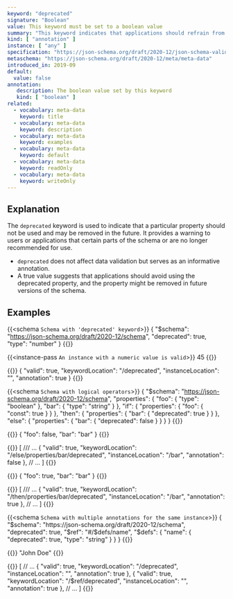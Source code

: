 ```yaml
---
keyword: "deprecated"
signature: "Boolean"
value: This keyword must be set to a boolean value
summary: "This keyword indicates that applications should refrain from using the declared property."
kind: [ "annotation" ]
instance: [ "any" ]
specification: "https://json-schema.org/draft/2020-12/json-schema-validation.html#section-9.3"
metaschema: "https://json-schema.org/draft/2020-12/meta/meta-data"
introduced_in: 2019-09
default:
  value: false
annotation:
   description: The boolean value set by this keyword
   kind: [ "boolean" ]
related:
  - vocabulary: meta-data
    keyword: title
  - vocabulary: meta-data
    keyword: description
  - vocabulary: meta-data
    keyword: examples
  - vocabulary: meta-data
    keyword: default
  - vocabulary: meta-data
    keyword: readOnly
  - vocabulary: meta-data
    keyword: writeOnly
---
```


## Explanation

The `deprecated` keyword is used to indicate that a particular property should not be used and may be removed in the future. It provides a warning to users or applications that certain parts of the schema or are no longer recommended for use.

* `deprecated` does not affect data validation but serves as an informative annotation.
* A true value suggests that applications should avoid using the deprecated property, and the property might be removed in future versions of the schema.

## Examples

{{<schema `Schema with 'deprecated' keyword`>}}
{
  "$schema": "https://json-schema.org/draft/2020-12/schema",
  "deprecated": true,
  "type": "number"
}
{{</schema>}}

{{<instance-pass `An instance with a numeric value is valid`>}}
45
{{</instance-pass>}}

{{<instance-annotation>}}
{
  "valid": true,
  "keywordLocation": "/deprecated",
  "instanceLocation": "",
  "annotation": true
}
{{</instance-annotation>}}

{{<schema `Schema with logical operators`>}}
{
  "$schema": "https://json-schema.org/draft/2020-12/schema",
  "properties": {
    "foo": { "type": "boolean" },
    "bar": { "type": "string" }
  },
  "if": {
    "properties": {
      "foo": { "const": true }
    }
  },
  "then": {
    "properties": {
      "bar": { "deprecated": true }
    }
  },
  "else": {
    "properties": {
      "bar": { "deprecated": false }
    }
  }
}
{{</schema>}}

{{<instance-pass>}}
{ "foo": false, "bar": "bar" }
{{</instance-pass>}}

{{<instance-annotation>}}
[
  /// ...
  {
    "valid": true,
    "keywordLocation": "/else/properties/bar/deprecated",
    "instanceLocation": "/bar",
    "annotation": false
  },
  // ...
]
{{</instance-annotation>}}

{{<instance-pass>}}
{ "foo": true, "bar": "bar" }
{{</instance-pass>}}

{{<instance-annotation>}}
[
  /// ...
  {
    "valid": true,
    "keywordLocation": "/then/properties/bar/deprecated",
    "instanceLocation": "/bar",
    "annotation": true
  },
  // ...
]
{{</instance-annotation>}}

{{<schema `Schema with multiple annotations for the same instance`>}}
{
  "$schema": "https://json-schema.org/draft/2020-12/schema",
  "deprecated": true,
  "$ref": "#/$defs/name",
  "$defs": {
    "name": {
      "deprecated": true,
      "type": "string"
    }
  }
}
{{</schema>}}

{{<instance-pass>}}
"John Doe"
{{</instance-pass>}}

{{<instance-annotation>}}
[
  // ...
  {
    "valid": true,
    "keywordLocation": "/deprecated",
    "instanceLocation": "",
    "annotation": true
  },
  {
    "valid": true,
    "keywordLocation": "/$ref/deprecated",
    "instanceLocation": "",
    "annotation": true
  },
  // ...
]
{{</instance-annotation>}}

